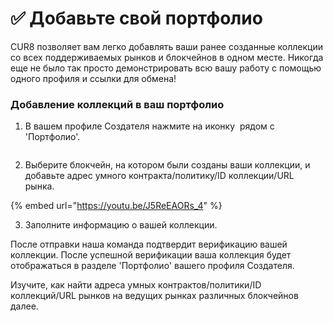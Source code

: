 # ✅ Добавьте свой портфолио

CUR8 позволяет вам легко добавлять ваши ранее созданные коллекции со всех поддерживаемых рынков и блокчейнов в одном месте. Никогда еще не было так просто демонстрировать всю вашу работу с помощью одного профиля и ссылки для обмена!

### Добавление коллекций в ваш портфолио



1. В вашем профиле Создателя нажмите на иконку <img src="../../.gitbook/assets/Screenshot 2024-07-09 at 14.25.39.png" alt="" data-size="line"> рядом с 'Портфолио'.

<figure><img src="../../.gitbook/assets/Screenshot 2025-02-03 at 09.06.29.png" alt=""><figcaption></figcaption></figure>

2. Выберите блокчейн, на котором были созданы ваши коллекции, и добавьте адрес умного контракта/политику/ID коллекции/URL рынка.

{% embed url="https://youtu.be/J5ReEAORs_4" %}

3. Заполните информацию о вашей коллекции.

После отправки наша команда подтвердит верификацию вашей коллекции. После успешной верификации ваша коллекция будет отображаться в разделе 'Портфолио' вашего профиля Создателя.

Изучите, как найти адреса умных контрактов/политики/ID коллекций/URL рынков на ведущих рынках различных блокчейнов далее.